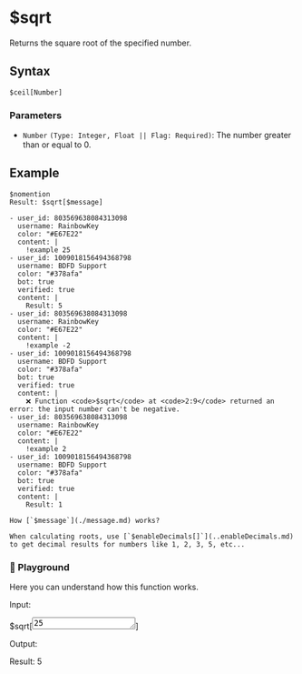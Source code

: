 # $sqrt
Returns the square root of the specified number.

## Syntax
```
$ceil[Number]
```

### Parameters
- `Number` `(Type: Integer, Float || Flag: Required)`: The number greater than or equal to 0.

## Example
```
$nomention
Result: $sqrt[$message]
```

```discord yaml
- user_id: 803569638084313098
  username: RainbowKey
  color: "#E67E22"
  content: |
    !example 25
- user_id: 1009018156494368798
  username: BDFD Support
  color: "#378afa"
  bot: true
  verified: true
  content: |
    Result: 5
- user_id: 803569638084313098
  username: RainbowKey
  color: "#E67E22"
  content: |
    !example -2
- user_id: 1009018156494368798
  username: BDFD Support
  color: "#378afa"
  bot: true
  verified: true
  content: |
    ❌ Function <code>$sqrt</code> at <code>2:9</code> returned an error: the input number can't be negative.
- user_id: 803569638084313098
  username: RainbowKey
  color: "#E67E22"
  content: |
    !example 2
- user_id: 1009018156494368798
  username: BDFD Support
  color: "#378afa"
  bot: true
  verified: true
  content: |
    Result: 1
```

```admonish question title="What is this?"
How [`$message`](./message.md) works?
```

```admonish note
When calculating roots, use [`$enableDecimals[]`](..enableDecimals.md) to get decimal results for numbers like 1, 2, 3, 5, etc...
```

<div class=function-playground>
  <h3>🤖 Playground</h3>
  <p>Here you can understand how this function works.</p>
  <div class="function-input">
    <p>Input:</p>
    <span id="play-code">$sqrt[<textarea id="play-input" rows="1" maxlength="20" oninput="sqrtPlayground(this.value)">25</textarea>]</span>
  </div>
  <div class="function-output">
    <p>Output:</p>
    <span id="play-output">Result: 5</span>
  </div>
</div>
